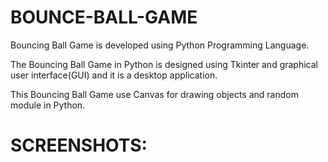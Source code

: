 # BOUNCE-BALL-GAME

Bouncing Ball Game is developed using Python Programming Language.


The Bouncing Ball Game in Python is designed using Tkinter and graphical user interface(GUI) and it is a desktop application.


This Bouncing Ball Game use Canvas for drawing objects and random module in Python.

# SCREENSHOTS:

